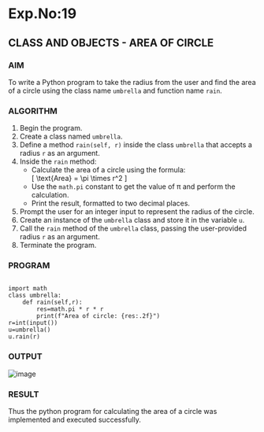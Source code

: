# Exp.No:19  
## CLASS AND OBJECTS - AREA OF CIRCLE



### AIM  
To write a Python program to take the radius from the user and find the area of a circle using the class name `umbrella` and function name `rain`.



### ALGORITHM

1. Begin the program.  
2. Create a class named `umbrella`.  
3. Define a method `rain(self, r)` inside the class `umbrella` that accepts a radius `r` as an argument.  
4. Inside the `rain` method:  
   - Calculate the area of a circle using the formula:  
     \[ \text{Area} = \pi \times r^2 \]  
   - Use the `math.pi` constant to get the value of π and perform the calculation.  
   - Print the result, formatted to two decimal places.  
5. Prompt the user for an integer input to represent the radius of the circle.  
6. Create an instance of the `umbrella` class and store it in the variable `u`.  
7. Call the `rain` method of the `umbrella` class, passing the user-provided radius `r` as an argument.  
8. Terminate the program.



### PROGRAM

```

import math
class umbrella:
    def rain(self,r):
        res=math.pi * r * r
        print(f"Area of circle: {res:.2f}")
r=int(input())
u=umbrella()
u.rain(r)

```

### OUTPUT
![image](https://github.com/user-attachments/assets/581dc5c1-8b27-40ab-aa2b-93e7b195e307)



### RESULT
Thus the python program for calculating the area of a circle was implemented and executed successfully.


